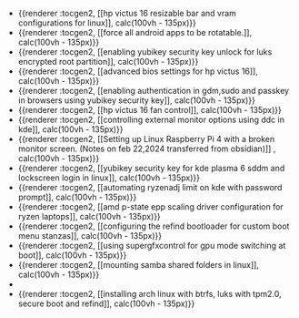 - {{renderer :tocgen2, [[hp victus 16 resizable bar and vram configurations for linux]], calc(100vh - 135px)}}
- {{renderer :tocgen2, [[force all android apps to be rotatable.]], calc(100vh - 135px)}}
- {{renderer :tocgen2, [[enabling yubikey security key unlock for luks encrypted root partition]], calc(100vh - 135px)}}
- {{renderer :tocgen2, [[advanced bios settings for hp victus 16]], calc(100vh - 135px)}}
- {{renderer :tocgen2, [[enabling authentication in gdm,sudo and passkey in browsers using yubikey security key]], calc(100vh - 135px)}}
- {{renderer :tocgen2, [[hp victus 16 fan control]], calc(100vh - 135px)}}
- {{renderer :tocgen2, [[controlling external monitor options using ddc in kde]], calc(100vh - 135px)}}
- {{renderer :tocgen2, [[Setting up Linux Raspberry Pi 4 with a broken monitor screen. (Notes on feb 22,2024 transferred from obsidian)]] , calc(100vh - 135px)}}
- {{renderer :tocgen2, [[yubikey security key for kde plasma 6 sddm and lockscreen login in linux]], calc(100vh - 135px)}}
- {{renderer :tocgen2, [[automating ryzenadj limit on kde with password prompt]], calc(100vh - 135px)}}
- {{renderer :tocgen2, [[amd p-state epp scaling driver configuration for ryzen laptops]], calc(100vh - 135px)}}
- {{renderer :tocgen2, [[configuring the refind bootloader for custom boot menu stanzas]], calc(100vh - 135px)}}
- {{renderer :tocgen2, [[using supergfxcontrol for gpu mode switching at boot]], calc(100vh - 135px)}}
- {{renderer :tocgen2, [[mounting samba shared folders in linux]], calc(100vh - 135px)}}
-
- {{renderer :tocgen2, [[installing arch linux with btrfs, luks with tpm2.0, secure boot and refind]], calc(100vh - 135px)}}